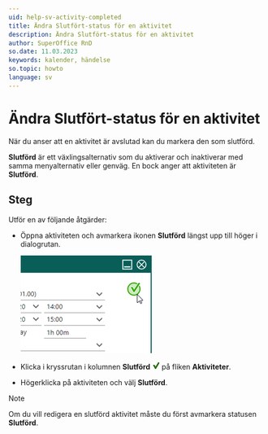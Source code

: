 ```yaml
---
uid: help-sv-activity-completed
title: Ändra Slutfört-status för en aktivitet
description: Ändra Slutfört-status för en aktivitet
author: SuperOffice RnD
so.date: 11.03.2023
keywords: kalender, händelse
so.topic: howto
language: sv
---
```


# Ändra Slutfört-status för en aktivitet

När du anser att en aktivitet är avslutad kan du markera den som slutförd.

**Slutförd** är ett växlingsalternativ som du aktiverar och inaktiverar med samma menyalternativ eller genväg. En bock anger att aktiviteten är **Slutförd**.

## Steg

Utför en av följande åtgärder:

* Öppna aktiviteten och avmarkera ikonen **Slutförd** längst upp till höger i dialogrutan.

    ![Ändra Slutfört-status för en aktivitet -screenshot][img3]

* Klicka i kryssrutan i kolumnen **Slutförd** ![ikon][img2] på fliken **Aktiviteter**.

* Högerklicka på aktiviteten och välj **Slutförd**.

> [!NOTE]
> Om du vill redigera en slutförd aktivitet måste du först avmarkera statusen **Slutförd**.

<!-- Referenced links -->

<!-- Referenced images -->
[img2]: ../../../media/icons/sale-sold-details.png
[img3]: ../../../media/loc/en/diary/completed-activity.png
